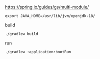 https://spring.io/guides/gs/multi-module/



```
export JAVA_HOME=/usr/lib/jvm/openjdk-18/
```

build
```
./gradlew build
```

run
```
./gradlew :application:bootRun
```



